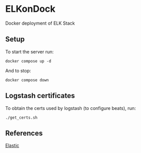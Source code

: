 # ELKonDock

Docker deployment of ELK Stack

## Setup

To start the server run:
```
docker compose up -d
```

And to stop:
```
docker compose down
```

## Logstash certificates

To obtain the certs used by logstash (to configure beats), run:
```
./get_certs.sh
```

## References
[Elastic](https://github.com/elastic/elasticsearch)
